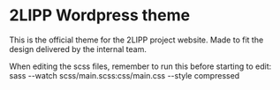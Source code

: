 # 2LIPP Wordpress theme
This is the official theme for the 2LIPP project website. Made to fit the design delivered by the internal team.

When editing the scss files, remember to run this before starting to edit:
    sass --watch scss/main.scss:css/main.css --style compressed
